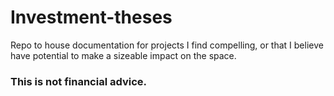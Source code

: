 # Investment-theses

Repo to house documentation for projects I find compelling, or that I believe have potential to make a sizeable impact on the space.

### This is not financial advice.
